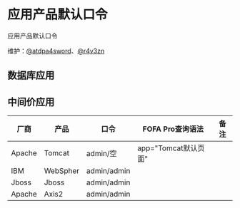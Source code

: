 # 应用产品默认口令

应用产品默认口令

维护：[@atdpa4sword](https://github.com/atdpa4sw0rd)、[@r4v3zn](https://github.com/0nise)

## 数据库应用

## 中间价应用

| 厂商   | 产品     | 口令        | FOFA Pro查询语法     | 备注 |
| ------ | -------- | ----------- | -------------------- | ---- |
| Apache | Tomcat   | admin/空    | app="Tomcat默认页面" |      |
| IBM    | WebSpher | admin/admin |                      |      |
| Jboss  | Jboss    | admin/admin |                      |      |
| Apache | Axis2    | admin/admin |                      |      |

